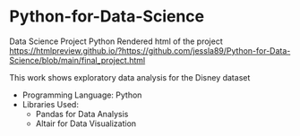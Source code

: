 # Python-for-Data-Science
Data Science Project Python
Rendered html of the project
https://htmlpreview.github.io/?https://github.com/jessla89/Python-for-Data-Science/blob/main/final_project.html

This work shows exploratory data analysis for the Disney dataset

* Programming Language: Python
* Libraries Used:
  * Pandas for Data Analysis
  * Altair for Data Visualization
